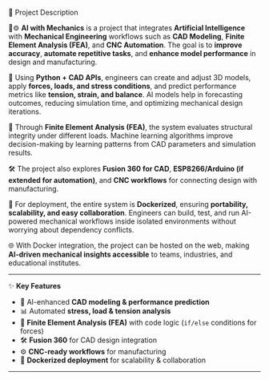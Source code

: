 📌 Project Description

🤖⚙️ **AI with Mechanics** is a project that integrates **Artificial Intelligence** with **Mechanical Engineering** workflows such as **CAD Modeling**, **Finite Element Analysis (FEA)**, and **CNC Automation**. The goal is to **improve accuracy**, **automate repetitive tasks**, and **enhance model performance** in design and manufacturing.

📐 Using **Python + CAD APIs**, engineers can create and adjust 3D models, apply **forces, loads, and stress conditions**, and predict performance metrics like **tension, strain, and balance**. AI models help in forecasting outcomes, reducing simulation time, and optimizing mechanical design iterations.

🧮 Through **Finite Element Analysis (FEA)**, the system evaluates structural integrity under different loads. Machine learning algorithms improve decision-making by learning patterns from CAD parameters and simulation results.

🛠️ The project also explores **Fusion 360 for CAD**, **ESP8266/Arduino (if extended for automation)**, and **CNC workflows** for connecting design with manufacturing.

🚀 For deployment, the entire system is **Dockerized**, ensuring **portability, scalability, and easy collaboration**. Engineers can build, test, and run AI-powered mechanical workflows inside isolated environments without worrying about dependency conflicts.

🌐 With Docker integration, the project can be hosted on the web, making **AI-driven mechanical insights accessible** to teams, industries, and educational institutes.

---

✨ **Key Features**

* 🤖 AI-enhanced **CAD modeling & performance prediction**
* 📊 Automated **stress, load & tension analysis**
* 🧮 **Finite Element Analysis (FEA)** with code logic (`if/else` conditions for forces)
* 🛠️ **Fusion 360** for CAD design integration
* ⚙️ **CNC-ready workflows** for manufacturing
* 🚀 **Dockerized deployment** for scalability & collaboration

---
